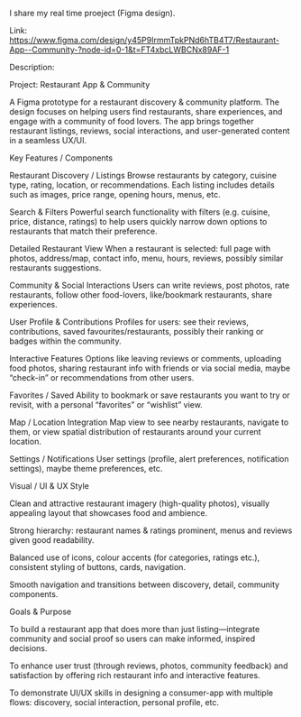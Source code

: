 I share my real time proeject (Figma design).

Link: https://www.figma.com/design/y45P9IrmmTpkPNd6hTB4T7/Restaurant-App--Community-?node-id=0-1&t=FT4xbcLWBCNx89AF-1

Description:

Project: Restaurant App & Community

A Figma prototype for a restaurant discovery & community platform. The design focuses on helping users find restaurants, share experiences, and engage with a community of food lovers. The app brings together restaurant listings, reviews, social interactions, and user-generated content in a seamless UX/UI.

Key Features / Components

Restaurant Discovery / Listings
Browse restaurants by category, cuisine type, rating, location, or recommendations. Each listing includes details such as images, price range, opening hours, menus, etc.

Search & Filters
Powerful search functionality with filters (e.g. cuisine, price, distance, ratings) to help users quickly narrow down options to restaurants that match their preference.

Detailed Restaurant View
When a restaurant is selected: full page with photos, address/map, contact info, menu, hours, reviews, possibly similar restaurants suggestions.

Community & Social Interactions
Users can write reviews, post photos, rate restaurants, follow other food-lovers, like/bookmark restaurants, share experiences.

User Profile & Contributions
Profiles for users: see their reviews, contributions, saved favourites/restaurants, possibly their ranking or badges within the community.

Interactive Features
Options like leaving reviews or comments, uploading food photos, sharing restaurant info with friends or via social media, maybe “check-in” or recommendations from other users.

Favorites / Saved
Ability to bookmark or save restaurants you want to try or revisit, with a personal “favorites” or “wishlist” view.

Map / Location Integration
Map view to see nearby restaurants, navigate to them, or view spatial distribution of restaurants around your current location.

Settings / Notifications
User settings (profile, alert preferences, notification settings), maybe theme preferences, etc.

Visual / UI & UX Style

Clean and attractive restaurant imagery (high-quality photos), visually appealing layout that showcases food and ambience.

Strong hierarchy: restaurant names & ratings prominent, menus and reviews given good readability.

Balanced use of icons, colour accents (for categories, ratings etc.), consistent styling of buttons, cards, navigation.

Smooth navigation and transitions between discovery, detail, community components.

Goals & Purpose

To build a restaurant app that does more than just listing—integrate community and social proof so users can make informed, inspired decisions.

To enhance user trust (through reviews, photos, community feedback) and satisfaction by offering rich restaurant info and interactive features.

To demonstrate UI/UX skills in designing a consumer-app with multiple flows: discovery, social interaction, personal profile, etc.
